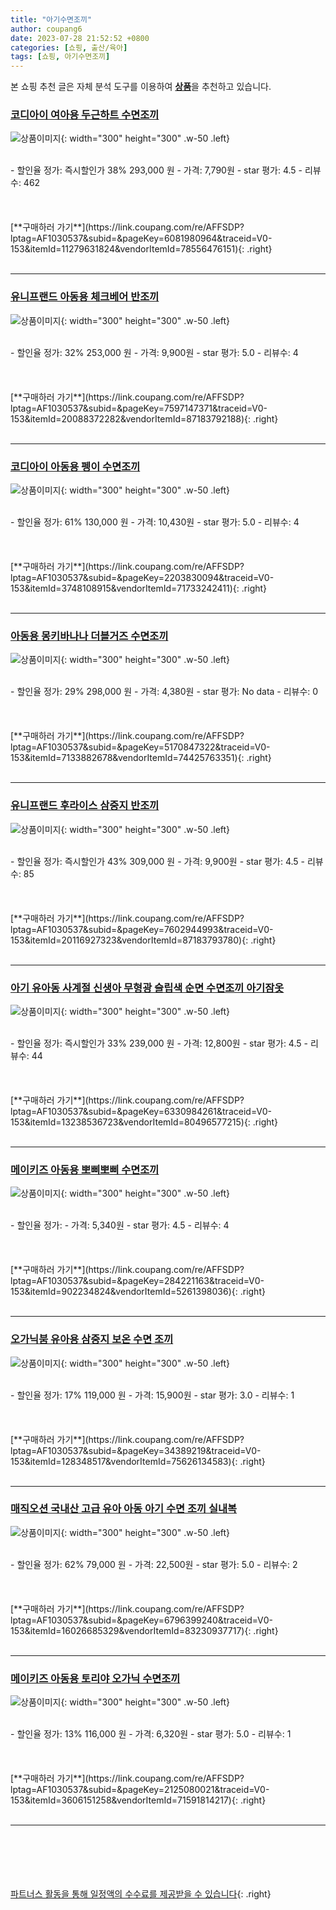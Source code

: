 ```yaml
---
title: "아기수면조끼"
author: coupang6
date: 2023-07-28 21:52:52 +0800
categories: [쇼핑, 출산/육아]
tags: [쇼핑, 아기수면조끼]
---
```


본 쇼핑 추천 글은 자체 분석 도구를 이용하여 [**상품**](https://link.coupang.com/a/bao1ui)을 추천하고 있습니다.

### [코디아이 여아용 두근하트 수면조끼](https://link.coupang.com/re/AFFSDP?lptag=AF1030537&subid=&pageKey=6081980964&traceid=V0-153&itemId=11279631824&vendorItemId=78556476151)

![상품이미지](https://thumbnail10.coupangcdn.com/thumbnails/remote/230x230ex/image/rs_quotation_api/aoiwobx2/6a4ebab0b17046c2ad0118ae2f09dc18.jpg){: width="300" height="300" .w-50 .left}


<br>
- 할인율 정가: 즉시할인가 38%  293,000   원
- 가격: 7,790원
- star 평가: 4.5
- 리뷰수: 462
<br>
<br>
<br>
<br>
[**구매하러 가기**](https://link.coupang.com/re/AFFSDP?lptag=AF1030537&subid=&pageKey=6081980964&traceid=V0-153&itemId=11279631824&vendorItemId=78556476151){: .right}
<br>
<br>

---

### [유니프랜드 아동용 체크베어 반조끼](https://link.coupang.com/re/AFFSDP?lptag=AF1030537&subid=&pageKey=7597147371&traceid=V0-153&itemId=20088372282&vendorItemId=87183792188)

![상품이미지](https://thumbnail8.coupangcdn.com/thumbnails/remote/230x230ex/image/retail/images/2023/09/14/9/8/c0a37b9d-7fb1-4c07-b090-1e39df4df0d1.jpg){: width="300" height="300" .w-50 .left}


<br>
- 할인율 정가: 32%  253,000   원
- 가격: 9,900원
- star 평가: 5.0
- 리뷰수: 4
<br>
<br>
<br>
<br>
[**구매하러 가기**](https://link.coupang.com/re/AFFSDP?lptag=AF1030537&subid=&pageKey=7597147371&traceid=V0-153&itemId=20088372282&vendorItemId=87183792188){: .right}
<br>
<br>

---

### [코디아이 아동용 펭이 수면조끼](https://link.coupang.com/re/AFFSDP?lptag=AF1030537&subid=&pageKey=2203830094&traceid=V0-153&itemId=3748108915&vendorItemId=71733242411)

![상품이미지](https://thumbnail7.coupangcdn.com/thumbnails/remote/230x230ex/image/retail/images/2020/09/23/11/4/2bfdf218-f1c7-42ad-82c7-c3a8dea484f7.jpg){: width="300" height="300" .w-50 .left}


<br>
- 할인율 정가: 61%  130,000   원
- 가격: 10,430원
- star 평가: 5.0
- 리뷰수: 4
<br>
<br>
<br>
<br>
[**구매하러 가기**](https://link.coupang.com/re/AFFSDP?lptag=AF1030537&subid=&pageKey=2203830094&traceid=V0-153&itemId=3748108915&vendorItemId=71733242411){: .right}
<br>
<br>

---

### [아동용 몽키바나나 더블거즈 수면조끼](https://link.coupang.com/re/AFFSDP?lptag=AF1030537&subid=&pageKey=5170847322&traceid=V0-153&itemId=7133882678&vendorItemId=74425763351)

![상품이미지](https://thumbnail9.coupangcdn.com/thumbnails/remote/230x230ex/image/rs_quotation_api/zwpefki3/d2fd0146dfe44dd789f9b4ad9a81c0b4.jpg){: width="300" height="300" .w-50 .left}


<br>
- 할인율 정가: 29%  298,000   원
- 가격: 4,380원
- star 평가: No data
- 리뷰수: 0
<br>
<br>
<br>
<br>
[**구매하러 가기**](https://link.coupang.com/re/AFFSDP?lptag=AF1030537&subid=&pageKey=5170847322&traceid=V0-153&itemId=7133882678&vendorItemId=74425763351){: .right}
<br>
<br>

---

### [유니프랜드 후라이스 삼중지 반조끼](https://link.coupang.com/re/AFFSDP?lptag=AF1030537&subid=&pageKey=7602944993&traceid=V0-153&itemId=20116927323&vendorItemId=87183793780)

![상품이미지](https://thumbnail9.coupangcdn.com/thumbnails/remote/230x230ex/image/retail/images/2023/09/14/9/2/cce85180-3d62-4e0e-8e7c-d2d90f45bf7b.jpg){: width="300" height="300" .w-50 .left}


<br>
- 할인율 정가: 즉시할인가 43%  309,000   원
- 가격: 9,900원
- star 평가: 4.5
- 리뷰수: 85
<br>
<br>
<br>
<br>
[**구매하러 가기**](https://link.coupang.com/re/AFFSDP?lptag=AF1030537&subid=&pageKey=7602944993&traceid=V0-153&itemId=20116927323&vendorItemId=87183793780){: .right}
<br>
<br>

---

### [아기 유아동 사계절 신생아 무형광 슬립색 순면 수면조끼 아기잠옷](https://link.coupang.com/re/AFFSDP?lptag=AF1030537&subid=&pageKey=6330984261&traceid=V0-153&itemId=13238536723&vendorItemId=80496577215)

![상품이미지](https://thumbnail7.coupangcdn.com/thumbnails/remote/230x230ex/image/vendor_inventory/48c0/54efd1d9c7a04b183619cc5fc38c010a18907e4d792b57e823765a224b52.jpg){: width="300" height="300" .w-50 .left}


<br>
- 할인율 정가: 즉시할인가 33%  239,000   원
- 가격: 12,800원
- star 평가: 4.5
- 리뷰수: 44
<br>
<br>
<br>
<br>
[**구매하러 가기**](https://link.coupang.com/re/AFFSDP?lptag=AF1030537&subid=&pageKey=6330984261&traceid=V0-153&itemId=13238536723&vendorItemId=80496577215){: .right}
<br>
<br>

---

### [메이키즈 아동용 뽀삐뽀삐 수면조끼](https://link.coupang.com/re/AFFSDP?lptag=AF1030537&subid=&pageKey=284221163&traceid=V0-153&itemId=902234824&vendorItemId=5261398036)

![상품이미지](https://thumbnail8.coupangcdn.com/thumbnails/remote/230x230ex/image/retail/images/3568966027262527-61a7d537-73ea-44d6-b4da-2664be354a51.jpg){: width="300" height="300" .w-50 .left}


<br>
- 할인율 정가: 
- 가격: 5,340원
- star 평가: 4.5
- 리뷰수: 4
<br>
<br>
<br>
<br>
[**구매하러 가기**](https://link.coupang.com/re/AFFSDP?lptag=AF1030537&subid=&pageKey=284221163&traceid=V0-153&itemId=902234824&vendorItemId=5261398036){: .right}
<br>
<br>

---

### [오가닉붐 유아용 삼중지 보온 수면 조끼](https://link.coupang.com/re/AFFSDP?lptag=AF1030537&subid=&pageKey=34389219&traceid=V0-153&itemId=128348517&vendorItemId=75626134583)

![상품이미지](https://thumbnail9.coupangcdn.com/thumbnails/remote/230x230ex/image/vendor_inventory/3f35/1117b7caa3008701c8726c6d28dfc7372c54f3561f50a22802c79c94fe9b.jpg){: width="300" height="300" .w-50 .left}


<br>
- 할인율 정가: 17%  119,000   원
- 가격: 15,900원
- star 평가: 3.0
- 리뷰수: 1
<br>
<br>
<br>
<br>
[**구매하러 가기**](https://link.coupang.com/re/AFFSDP?lptag=AF1030537&subid=&pageKey=34389219&traceid=V0-153&itemId=128348517&vendorItemId=75626134583){: .right}
<br>
<br>

---

### [매직오션 국내산 고급 유아 아동 아기 수면 조끼 실내복](https://link.coupang.com/re/AFFSDP?lptag=AF1030537&subid=&pageKey=6796399240&traceid=V0-153&itemId=16026685329&vendorItemId=83230937717)

![상품이미지](https://thumbnail9.coupangcdn.com/thumbnails/remote/230x230ex/image/vendor_inventory/70ee/4115f61d75f70376e56e5fed5934afb1cac0e9b0e5548fca1cf80e366e93.jpg){: width="300" height="300" .w-50 .left}


<br>
- 할인율 정가: 62%  79,000   원
- 가격: 22,500원
- star 평가: 5.0
- 리뷰수: 2
<br>
<br>
<br>
<br>
[**구매하러 가기**](https://link.coupang.com/re/AFFSDP?lptag=AF1030537&subid=&pageKey=6796399240&traceid=V0-153&itemId=16026685329&vendorItemId=83230937717){: .right}
<br>
<br>

---

### [메이키즈 아동용 토리야 오가닉 수면조끼](https://link.coupang.com/re/AFFSDP?lptag=AF1030537&subid=&pageKey=2125080021&traceid=V0-153&itemId=3606151258&vendorItemId=71591814217)

![상품이미지](https://thumbnail7.coupangcdn.com/thumbnails/remote/230x230ex/image/retail/images/8582158341842995-4b30e834-8d08-44ee-b118-7751842a2378.png){: width="300" height="300" .w-50 .left}


<br>
- 할인율 정가: 13%  116,000   원
- 가격: 6,320원
- star 평가: 5.0
- 리뷰수: 1
<br>
<br>
<br>
<br>
[**구매하러 가기**](https://link.coupang.com/re/AFFSDP?lptag=AF1030537&subid=&pageKey=2125080021&traceid=V0-153&itemId=3606151258&vendorItemId=71591814217){: .right}
<br>
<br>

---
<br><br><br><br><br> [파트너스 활동을 통해 일정액의 수수료를 제공받을 수 있습니다](https://link.coupang.com/a/bao1ui){: .right}